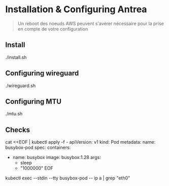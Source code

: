 # Installation & Configuring Antrea

> Un reboot des noeuds AWS peuvent s'avérer nécessaire pour la prise en compte de votre configuration

## Install

./install.sh

## Configuring wireguard

./wireguard.sh

## Configuring MTU

./mtu.sh

## Checks


cat <<EOF | kubectl apply -f -
apiVersion: v1
kind: Pod
metadata:
  name: busybox-pod
spec:
  containers:
  - name: busybox
    image: busybox:1.28
    args:
    - sleep
    - "1000000"
EOF

kubectl exec --stdin --tty busybox-pod -- ip a | grep "eth0"